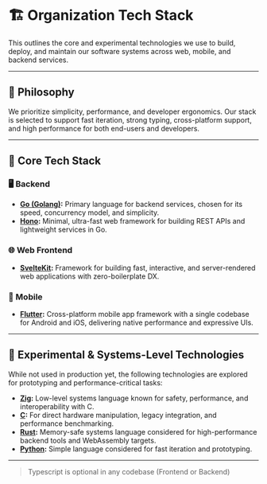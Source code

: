 # 🏗️ Organization Tech Stack

This outlines the core and experimental technologies we use to build, deploy, and maintain our software systems across web, mobile, and backend services.

---

## 🧠 Philosophy

We prioritize simplicity, performance, and developer ergonomics. Our stack is selected to support fast iteration, strong typing, cross-platform support, and high performance for both end-users and developers.

---

## 🚀 Core Tech Stack

### 🖥️ Backend
- **[Go (Golang)](https://golang.org/):** Primary language for backend services, chosen for its speed, concurrency model, and simplicity.
- **[Hono](https://hono.dev/):** Minimal, ultra-fast web framework for building REST APIs and lightweight services in Go.

### 🌐 Web Frontend
- **[SvelteKit](https://kit.svelte.dev/):** Framework for building fast, interactive, and server-rendered web applications with zero-boilerplate DX.

### 📱 Mobile
- **[Flutter](https://flutter.dev/):** Cross-platform mobile app framework with a single codebase for Android and iOS, delivering native performance and expressive UIs.

---

## 🧪 Experimental & Systems-Level Technologies

While not used in production yet, the following technologies are explored for prototyping and performance-critical tasks:

- **[Zig](https://ziglang.org/):** Low-level systems language known for safety, performance, and interoperability with C.
- **[C](https://en.wikipedia.org/wiki/C_(programming_language)):** For direct hardware manipulation, legacy integration, and performance benchmarking.
- **[Rust](https://www.rust-lang.org/):** Memory-safe systems language considered for high-performance backend tools and WebAssembly targets.
- **[Python](https://www.python.org/):** Simple language considered for fast iteration and prototyping.

---

> Typescript is optional in any codebase (Frontend or Backend)
